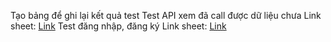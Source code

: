 Tạo bảng để ghi lại kết quả test 
Test API xem đã call được dữ liệu chưa Link sheet: [Link](https://docs.google.com/spreadsheets/d/1WIT9MR4138otCvEWL-QSHcqdYxvoa91XFygVIaH0OCk/edit#gid=1681491816)
Test đăng nhập, đăng ký Link sheet: [Link](https://docs.google.com/spreadsheets/d/1WIT9MR4138otCvEWL-QSHcqdYxvoa91XFygVIaH0OCk/edit#gid=1681491816)
